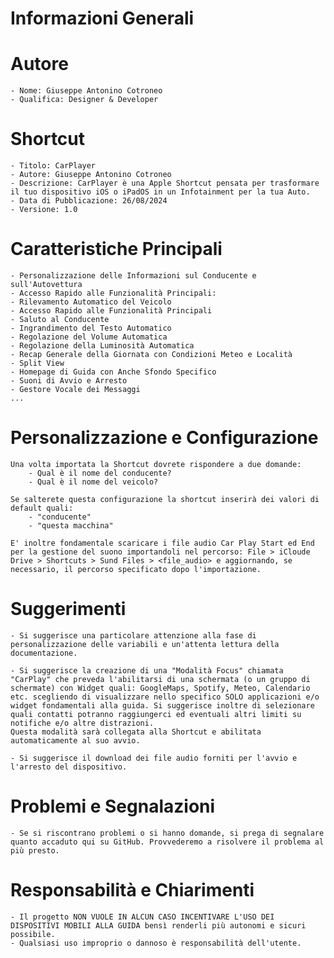 # Informazioni Generali
# Autore
    - Nome: Giuseppe Antonino Cotroneo
    - Qualifica: Designer & Developer

# Shortcut
    - Titolo: CarPlayer
    - Autore: Giuseppe Antonino Cotroneo
    - Descrizione: CarPlayer è una Apple Shortcut pensata per trasformare il tuo dispositivo iOS o iPadOS in un Infotainment per la tua Auto.
    - Data di Pubblicazione: 26/08/2024
    - Versione: 1.0

# Caratteristiche Principali
    - Personalizzazione delle Informazioni sul Conducente e sull'Autovettura
    - Accesso Rapido alle Funzionalità Principali:
    - Rilevamento Automatico del Veicolo
    - Accesso Rapido alle Funzionalità Principali
    - Saluto al Conducente
    - Ingrandimento del Testo Automatico
    - Regolazione del Volume Automatica
    - Regolazione della Luminosità Automatica
    - Recap Generale della Giornata con Condizioni Meteo e Località
    - Split View
    - Homepage di Guida con Anche Sfondo Specifico
    - Suoni di Avvio e Arresto
    - Gestore Vocale dei Messaggi
    ...

# Personalizzazione e Configurazione
    Una volta importata la Shortcut dovrete rispondere a due domande:
        - Qual è il nome del conducente?
        - Qual è il nome del veicolo?

    Se salterete questa configurazione la shortcut inserirà dei valori di default quali:
        - "conducente"
        - "questa macchina"

    E' inoltre fondamentale scaricare i file audio Car Play Start ed End per la gestione del suono importandoli nel percorso: File > iCloude Drive > Shortcuts > Sund Files > <file_audio> e aggiornando, se necessario, il percorso specificato dopo l'importazione.

# Suggerimenti
    - Si suggerisce una particolare attenzione alla fase di personalizzazione delle variabili e un'attenta lettura della documentazione.

    - Si suggerisce la creazione di una "Modalità Focus" chiamata "CarPlay" che preveda l'abilitarsi di una schermata (o un gruppo di schermate) con Widget quali: GoogleMaps, Spotify, Meteo, Calendario etc. scegliendo di visualizzare nello specifico SOLO applicazioni e/o widget fondamentali alla guida. Si suggerisce inoltre di selezionare quali contatti potranno raggiungerci ed eventuali altri limiti su notifiche e/o altre distrazioni.
    Questa modalità sarà collegata alla Shortcut e abilitata automaticamente al suo avvio.

    - Si suggerisce il download dei file audio forniti per l'avvio e l'arresto del dispositivo.

# Problemi e Segnalazioni
    - Se si riscontrano problemi o si hanno domande, si prega di segnalare quanto accaduto qui su GitHub. Provvederemo a risolvere il problema al più presto.

# Responsabilità e Chiarimenti
    - Il progetto NON VUOLE IN ALCUN CASO INCENTIVARE L'USO DEI DISPOSITIVI MOBILI ALLA GUIDA bensì renderli più autonomi e sicuri possibile.
    - Qualsiasi uso improprio o dannoso è responsabilità dell'utente.